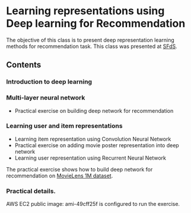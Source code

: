 # Learning representations using Deep learning for Recommendation

The objective of this class is to present deep representation learning methods for recommendation task.
This class was presented at [SFdS](https://www.sfds.asso.fr/).

## Contents
### Introduction to deep learning
### Multi-layer neural network
* Practical exercise on building deep network for recommendation
### Learning user and item representations
* Learning item representation using Convolution Neural Network
* Practical exercise on adding movie poster representation into deep network
* Learning user representation using Recurrent Neural Network

The practical exercise shows how to build deep network for recommendation on [MovieLens 1M dataset](https://grouplens.org/datasets/movielens/1m/).

### Practical details.
AWS EC2 public image: ami-49cff25f is configured to run the exercise.

